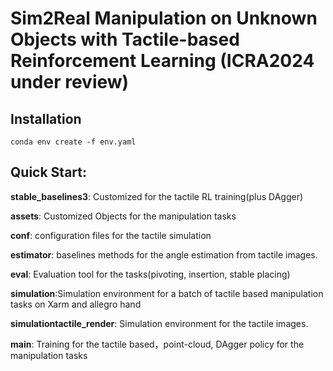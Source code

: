 # Sim2Real Manipulation on Unknown Objects with Tactile-based Reinforcement Learning (ICRA2024 under review)



## Installation

```shell
conda env create -f env.yaml
```


## Quick Start: 

**stable_baselines3**: Customized for the tactile RL training(plus DAgger)

**assets**: Customized Objects for the manipulation tasks

**conf**: configuration files for the tactile simulation

**estimator**: baselines methods for the angle estimation from tactile images.

**eval**: Evaluation tool for the tasks(pivoting, insertion, stable placing)

**simulation**:Simulation environment for a batch of tactile based manipulation tasks on Xarm and allegro hand

**simulationtactile_render**: Simulation environment for the tactile images.
    
**main**: Training for the tactile based，point-cloud, DAgger policy for the manipulation tasks
